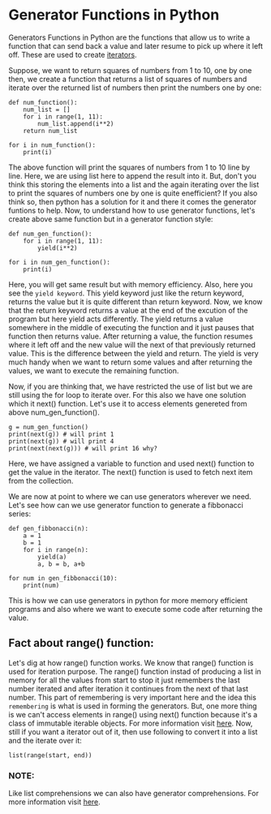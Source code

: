 # Generator Functions in Python 

Generators Functions in Python are the functions that allow us to write a function that can send back a value and later resume to pick up where it left off. These are used to create [iterators](https://www.geeksforgeeks.org/iterators-in-python/).

Suppose, we want to return squares of numbers from 1 to 10, one by one then, we create a function that returns a list of squares of numbers and iterate over the returned list of numbers then print the numbers one by one: 

```
def num_function():
    num_list = []
    for i in range(1, 11):
        num_list.append(i**2)
    return num_list

for i in num_function():
    print(i)
```
The above function will print the squares of numbers from 1 to 10 line by line. Here, we are using list here to append the result into it. But, don't you think this storing the elements into a list and the again iterating over the list to print the squares of numbers one by one is quite enefficient? If you also think so, then python has a solution for it and there it comes the generator funtions to help. Now, to understand how to use generator functions, let's create above same function but in a generator function style:

```
def num_gen_function():
    for i in range(1, 11):
        yield(i**2)

for i in num_gen_function():
    print(i)
```

Here, you will get same result but with memory efficiency. Also, here you see the `yield keyword`. This yield keyword just like the return keyword, returns the value but it is quite different than return keyword. Now, we know that the return keyword returns a value at the end of the excution of the program but here yield acts differently. The yield returns a value somewhere in the middle of executing the function and it just pauses that function then returns value. After returning a value, the function resumes where it left off and the new value will the next of that previously returned value. This is the difference between the yield and return. The yield is very much handy when we want to return some values and after returning the values, we want to execute the remaining function. 

Now, if you are thinking that, we have restricted the use of list but we are still using the for loop to iterate over. For this also we have one solution which it next() function. Let's use it to access elements genereted from above num_gen_function(). 

```
g = num_gen_function()
print(next(g)) # will print 1
print(next(g)) # will print 4
print(next(next(g))) # will print 16 why?
```
Here, we have assigned a variable to function and used next() function to get the value in the iterator. The next() function is used to fetch next item from the collection.

We are now at point to where we can use generators wherever we need. Let's see how can we use generator function to generate a fibbonacci series: 
```
def gen_fibbonacci(n):
	a = 1
	b = 1
	for i in range(n):
		yield(a)
		a, b = b, a+b

for num in gen_fibbonacci(10):
	print(num)
```

This is how we can use generators in python for more memory efficient programs and also where we want to execute some code after returning the value. 


## Fact about range() function:
Let's dig at how range() function works. We know that range() function is used for iteration purpose. The range() function instad of producing a list in memory for all the values from start to stop it just remembers the last number iterated and after iteration it continues from the next of that last number. This part of remembering is very important here and the idea this `remembering` is what is used in forming the generators. But, one more thing is we can't access elements in range() using next() function because it's a class of immutable iterable objects. For more information visit [here](https://stackoverflow.com/a/13092317/12552274). Now, still if you want a iterator out of it, then use following to convert it into a list and the iterate over it: 
```
list(range(start, end))
```

### NOTE:
Like list comprehensions we can also have generator comprehensions. For more information visit [here](https://www.pythonlikeyoumeanit.com/Module2_EssentialsOfPython/Generators_and_Comprehensions.html#Creating-your-own-generator:-generator-comprehensions).
